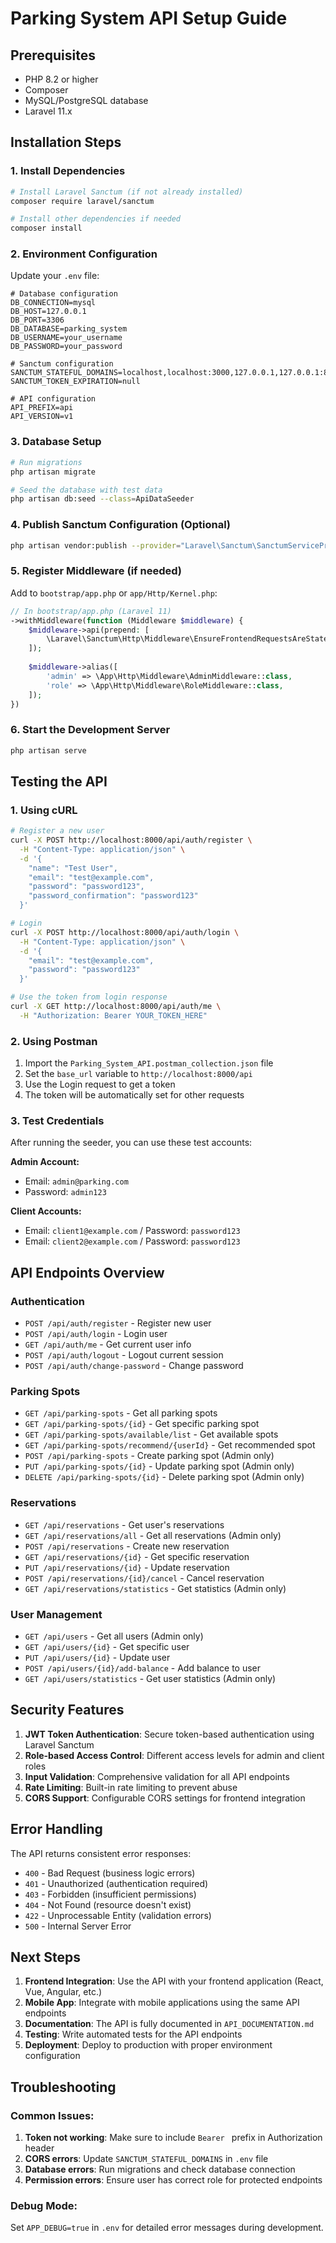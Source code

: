 # Parking System API Setup Guide

## Prerequisites
- PHP 8.2 or higher
- Composer
- MySQL/PostgreSQL database
- Laravel 11.x

## Installation Steps

### 1. Install Dependencies
```bash
# Install Laravel Sanctum (if not already installed)
composer require laravel/sanctum

# Install other dependencies if needed
composer install
```

### 2. Environment Configuration
Update your `.env` file:
```env
# Database configuration
DB_CONNECTION=mysql
DB_HOST=127.0.0.1
DB_PORT=3306
DB_DATABASE=parking_system
DB_USERNAME=your_username
DB_PASSWORD=your_password

# Sanctum configuration
SANCTUM_STATEFUL_DOMAINS=localhost,localhost:3000,127.0.0.1,127.0.0.1:8000,::1
SANCTUM_TOKEN_EXPIRATION=null

# API configuration
API_PREFIX=api
API_VERSION=v1
```

### 3. Database Setup
```bash
# Run migrations
php artisan migrate

# Seed the database with test data
php artisan db:seed --class=ApiDataSeeder
```

### 4. Publish Sanctum Configuration (Optional)
```bash
php artisan vendor:publish --provider="Laravel\Sanctum\SanctumServiceProvider"
```

### 5. Register Middleware (if needed)
Add to `bootstrap/app.php` or `app/Http/Kernel.php`:
```php
// In bootstrap/app.php (Laravel 11)
->withMiddleware(function (Middleware $middleware) {
    $middleware->api(prepend: [
        \Laravel\Sanctum\Http\Middleware\EnsureFrontendRequestsAreStateful::class,
    ]);
    
    $middleware->alias([
        'admin' => \App\Http\Middleware\AdminMiddleware::class,
        'role' => \App\Http\Middleware\RoleMiddleware::class,
    ]);
})
```

### 6. Start the Development Server
```bash
php artisan serve
```

## Testing the API

### 1. Using cURL
```bash
# Register a new user
curl -X POST http://localhost:8000/api/auth/register \
  -H "Content-Type: application/json" \
  -d '{
    "name": "Test User",
    "email": "test@example.com",
    "password": "password123",
    "password_confirmation": "password123"
  }'

# Login
curl -X POST http://localhost:8000/api/auth/login \
  -H "Content-Type: application/json" \
  -d '{
    "email": "test@example.com",
    "password": "password123"
  }'

# Use the token from login response
curl -X GET http://localhost:8000/api/auth/me \
  -H "Authorization: Bearer YOUR_TOKEN_HERE"
```

### 2. Using Postman
1. Import the `Parking_System_API.postman_collection.json` file
2. Set the `base_url` variable to `http://localhost:8000/api`
3. Use the Login request to get a token
4. The token will be automatically set for other requests

### 3. Test Credentials
After running the seeder, you can use these test accounts:

**Admin Account:**
- Email: `admin@parking.com`
- Password: `admin123`

**Client Accounts:**
- Email: `client1@example.com` / Password: `password123`
- Email: `client2@example.com` / Password: `password123`

## API Endpoints Overview

### Authentication
- `POST /api/auth/register` - Register new user
- `POST /api/auth/login` - Login user
- `GET /api/auth/me` - Get current user info
- `POST /api/auth/logout` - Logout current session
- `POST /api/auth/change-password` - Change password

### Parking Spots
- `GET /api/parking-spots` - Get all parking spots
- `GET /api/parking-spots/{id}` - Get specific parking spot
- `GET /api/parking-spots/available/list` - Get available spots
- `GET /api/parking-spots/recommend/{userId}` - Get recommended spot
- `POST /api/parking-spots` - Create parking spot (Admin only)
- `PUT /api/parking-spots/{id}` - Update parking spot (Admin only)
- `DELETE /api/parking-spots/{id}` - Delete parking spot (Admin only)

### Reservations
- `GET /api/reservations` - Get user's reservations
- `GET /api/reservations/all` - Get all reservations (Admin only)
- `POST /api/reservations` - Create new reservation
- `GET /api/reservations/{id}` - Get specific reservation
- `PUT /api/reservations/{id}` - Update reservation
- `POST /api/reservations/{id}/cancel` - Cancel reservation
- `GET /api/reservations/statistics` - Get statistics (Admin only)

### User Management
- `GET /api/users` - Get all users (Admin only)
- `GET /api/users/{id}` - Get specific user
- `PUT /api/users/{id}` - Update user
- `POST /api/users/{id}/add-balance` - Add balance to user
- `GET /api/users/statistics` - Get user statistics (Admin only)

## Security Features

1. **JWT Token Authentication**: Secure token-based authentication using Laravel Sanctum
2. **Role-based Access Control**: Different access levels for admin and client roles
3. **Input Validation**: Comprehensive validation for all API endpoints
4. **Rate Limiting**: Built-in rate limiting to prevent abuse
5. **CORS Support**: Configurable CORS settings for frontend integration

## Error Handling

The API returns consistent error responses:
- `400` - Bad Request (business logic errors)
- `401` - Unauthorized (authentication required)
- `403` - Forbidden (insufficient permissions)
- `404` - Not Found (resource doesn't exist)
- `422` - Unprocessable Entity (validation errors)
- `500` - Internal Server Error

## Next Steps

1. **Frontend Integration**: Use the API with your frontend application (React, Vue, Angular, etc.)
2. **Mobile App**: Integrate with mobile applications using the same API endpoints
3. **Documentation**: The API is fully documented in `API_DOCUMENTATION.md`
4. **Testing**: Write automated tests for the API endpoints
5. **Deployment**: Deploy to production with proper environment configuration

## Troubleshooting

### Common Issues:

1. **Token not working**: Make sure to include `Bearer ` prefix in Authorization header
2. **CORS errors**: Update `SANCTUM_STATEFUL_DOMAINS` in `.env` file
3. **Database errors**: Run migrations and check database connection
4. **Permission errors**: Ensure user has correct role for protected endpoints

### Debug Mode:
Set `APP_DEBUG=true` in `.env` for detailed error messages during development.